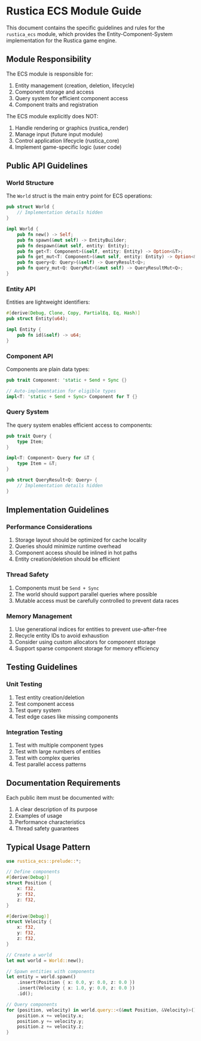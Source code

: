 # Rustica ECS Module Guide

This document contains the specific guidelines and rules for the `rustica_ecs` module, which provides the Entity-Component-System implementation for the Rustica game engine.

## Module Responsibility

The ECS module is responsible for:

1. Entity management (creation, deletion, lifecycle)
2. Component storage and access
3. Query system for efficient component access
4. Component traits and registration

The ECS module explicitly does NOT:

1. Handle rendering or graphics (rustica_render)
2. Manage input (future input module)
3. Control application lifecycle (rustica_core)
4. Implement game-specific logic (user code)

## Public API Guidelines

### World Structure

The `World` struct is the main entry point for ECS operations:

```rust
pub struct World {
    // Implementation details hidden
}

impl World {
    pub fn new() -> Self;
    pub fn spawn(&mut self) -> EntityBuilder;
    pub fn despawn(&mut self, entity: Entity);
    pub fn get<T: Component>(&self, entity: Entity) -> Option<&T>;
    pub fn get_mut<T: Component>(&mut self, entity: Entity) -> Option<&mut T>;
    pub fn query<Q: Query>(&self) -> QueryResult<Q>;
    pub fn query_mut<Q: QueryMut>(&mut self) -> QueryResultMut<Q>;
}
```

### Entity API

Entities are lightweight identifiers:

```rust
#[derive(Debug, Clone, Copy, PartialEq, Eq, Hash)]
pub struct Entity(u64);

impl Entity {
    pub fn id(&self) -> u64;
}
```

### Component API

Components are plain data types:

```rust
pub trait Component: 'static + Send + Sync {}

// Auto-implementation for eligible types
impl<T: 'static + Send + Sync> Component for T {}
```

### Query System

The query system enables efficient access to components:

```rust
pub trait Query {
    type Item;
}

impl<T: Component> Query for &T {
    type Item = &T;
}

pub struct QueryResult<Q: Query> {
    // Implementation details hidden
}
```

## Implementation Guidelines

### Performance Considerations

1. Storage layout should be optimized for cache locality
2. Queries should minimize runtime overhead
3. Component access should be inlined in hot paths
4. Entity creation/deletion should be efficient

### Thread Safety

1. Components must be `Send + Sync`
2. The world should support parallel queries where possible
3. Mutable access must be carefully controlled to prevent data races

### Memory Management

1. Use generational indices for entities to prevent use-after-free
2. Recycle entity IDs to avoid exhaustion
3. Consider using custom allocators for component storage
4. Support sparse component storage for memory efficiency

## Testing Guidelines

### Unit Testing

1. Test entity creation/deletion
2. Test component access
3. Test query system
4. Test edge cases like missing components

### Integration Testing

1. Test with multiple component types
2. Test with large numbers of entities
3. Test with complex queries
4. Test parallel access patterns

## Documentation Requirements

Each public item must be documented with:

1. A clear description of its purpose
2. Examples of usage
3. Performance characteristics
4. Thread safety guarantees

## Typical Usage Pattern

```rust
use rustica_ecs::prelude::*;

// Define components
#[derive(Debug)]
struct Position {
    x: f32,
    y: f32,
    z: f32,
}

#[derive(Debug)]
struct Velocity {
    x: f32,
    y: f32,
    z: f32,
}

// Create a world
let mut world = World::new();

// Spawn entities with components
let entity = world.spawn()
    .insert(Position { x: 0.0, y: 0.0, z: 0.0 })
    .insert(Velocity { x: 1.0, y: 0.0, z: 0.0 })
    .id();

// Query components
for (position, velocity) in world.query::<(&mut Position, &Velocity)>() {
    position.x += velocity.x;
    position.y += velocity.y;
    position.z += velocity.z;
}
```
